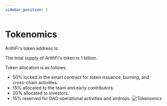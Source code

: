 ```yaml
---
sidebar_position: 2
---
```


# Tokenomics

ArithFi's token address is:

The total supply of ArithFi's token is 1 billion.

Token allocation is as follows:

- 50% locked in the smart contract for token issuance, burning, and cross-chain activities.
- 15% allocated to the team and early contributors.
- 20% allocated to investors.
- 15% reserved for DAO operational activities and airdrops.
![Tokenomics](https://nftstorage.link/ipfs/bafkreidbhet4hh2ryijdcydv4ghkpzufmkpqlkhssrthrxf74tafvrtq5q)
